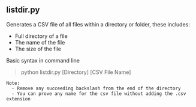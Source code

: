 ## listdir.py
Generates a CSV file  of all files within a directory or folder, these includes:
- Full directory of a file
- The name of the file
- The size of the file

Basic syntax in command line
> python listdir.py [Directory] [CSV File Name]

```
Note:
  - Remove any succeeding backslash from the end of the directory
  - You can prove any name for the csv file without adding the .csv extension
```